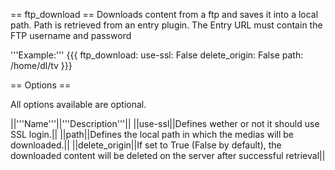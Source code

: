
== ftp_download ==
Downloads content from a ftp and saves it into a local path. Path is retrieved from an entry plugin. The Entry URL must contain the FTP username and password

'''Example:'''
{{{
ftp_download:
  use-ssl: False
  delete_origin: False
  path: /home/dl/tv
}}}


== Options ==

All options available are optional.

||'''Name'''||'''Description'''||
||use-ssl||Defines wether or not it should use SSL login.||
||path||Defines the local path in which the medias will be downloaded.||
||delete_origin||If set to True (False by default), the downloaded content will be deleted on the server after successful retrieval||
